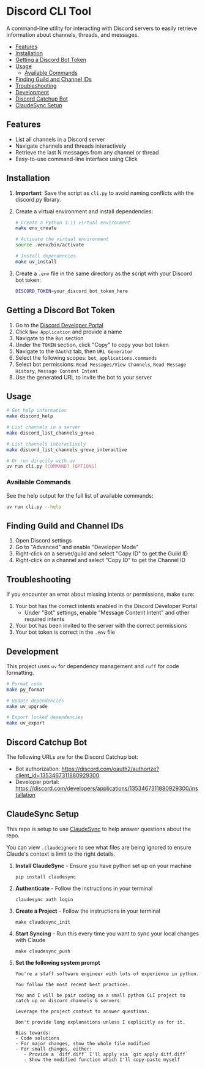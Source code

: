 # Discord CLI Tool <!-- omit in toc -->

A command-line utility for interacting with Discord servers to easily retrieve information about channels, threads, and messages.

- [Features](#features)
- [Installation](#installation)
- [Getting a Discord Bot Token](#getting-a-discord-bot-token)
- [Usage](#usage)
  - [Available Commands](#available-commands)
- [Finding Guild and Channel IDs](#finding-guild-and-channel-ids)
- [Troubleshooting](#troubleshooting)
- [Development](#development)
- [Discord Catchup Bot](#discord-catchup-bot)
- [ClaudeSync Setup](#claudesync-setup)

## Features

- List all channels in a Discord server
- Navigate channels and threads interactively
- Retrieve the last N messages from any channel or thread
- Easy-to-use command-line interface using Click

## Installation

1. **Important**: Save the script as `cli.py` to avoid naming conflicts with the discord.py library.

2. Create a virtual environment and install dependencies:

   ```bash
   # Create a Python 3.11 virtual environment
   make env_create

   # Activate the virtual environment
   source .venv/bin/activate

   # Install dependencies
   make uv_install
   ```

3. Create a `.env` file in the same directory as the script with your Discord bot token:

   ```bash
   DISCORD_TOKEN=your_discord_bot_token_here
   ```

## Getting a Discord Bot Token

1. Go to the [Discord Developer Portal](https://discord.com/developers/applications)
2. Click `New Application` and provide a name
3. Navigate to the `Bot` section
4. Under the `TOKEN` section, click "Copy" to copy your bot token
5. Navigate to the `OAuth2` tab, then `URL Generator`
6. Select the following scopes: `bot`, `applications.commands`
7. Select bot permissions: `Read Messages/View Channels`, `Read Message History`, `Message Content Intent`
8. Use the generated URL to invite the bot to your server

## Usage

```bash
# Get help information
make discord_help

# List channels in a server
make discord_list_channels_grove

# List channels interactively
make discord_list_channels_grove_interactive

# Or run directly with uv
uv run cli.py [COMMAND] [OPTIONS]
```

### Available Commands

See the help output for the full list of available commands:

```bash
uv run cli.py --help
```

## Finding Guild and Channel IDs

1. Open Discord settings
2. Go to "Advanced" and enable "Developer Mode"
3. Right-click on a server/guild and select "Copy ID" to get the Guild ID
4. Right-click on a channel and select "Copy ID" to get the Channel ID

## Troubleshooting

If you encounter an error about missing intents or permissions, make sure:

1. Your bot has the correct intents enabled in the Discord Developer Portal
   - Under "Bot" settings, enable "Message Content Intent" and other required intents
2. Your bot has been invited to the server with the correct permissions
3. Your bot token is correct in the `.env` file

## Development

This project uses `uv` for dependency management and `ruff` for code formatting.

```bash
# Format code
make py_format

# Update dependencies
make uv_upgrade

# Export locked dependencies
make uv_export
```

## Discord Catchup Bot

The following URLs are for the Discord Catchup bot:

- Bot authorization: https://discord.com/oauth2/authorize?client_id=1353467311880929300
- Developer portal: https://discord.com/developers/applications/1353467311880929300/installation

## ClaudeSync Setup

This repo is setup to use [ClaudeSync](https://github.com/jahwag/ClaudeSync) to help answer questions about the repo.

You can view `.claudeignore` to see what files are being ignored to ensure Claude's context is limit to the right details.

1. **Install ClaudeSync** - Ensure you have python set up on your machine

   ```shell
   pip install claudesync
   ```

1. **Authenticate** - Follow the instructions in your terminal

   ```shell
   claudesync auth login
   ```

1. **Create a Project** - Follow the instructions in your terminal

   ```shell
   make claudesync_init
   ```

1. **Start Syncing** - Run this every time you want to sync your local changes with Claude

   ```shell
   make claudesync_push
   ```

1. **Set the following system prompt**

   ```text
   You're a staff software engineer with lots of experience in python.

   You follow the most recent best practices.

   You and I will be pair coding on a small python CLI project to catch up on discord channels & servers.

   Leverage the project context to answer questions.

   Don't provide long explanations unless I explicitly as for it.

   Bias towards:
   - Code solutions
   - For major changes, show the whole file modified
   - For small changes, either:
      - Provide a `diff.diff` I'll apply via `git apply diff.diff`
      - Show the modified function which I'll copy-paste myself
   ```
